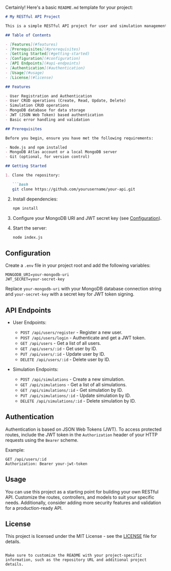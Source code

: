 Certainly! Here's a basic `README.md` template for your project:

```markdown
# My RESTful API Project

This is a simple RESTful API project for user and simulation management. It provides basic CRUD (Create, Read, Update, Delete) operations for users and simulations, along with user authentication.

## Table of Contents

- [Features](#features)
- [Prerequisites](#prerequisites)
- [Getting Started](#getting-started)
- [Configuration](#configuration)
- [API Endpoints](#api-endpoints)
- [Authentication](#authentication)
- [Usage](#usage)
- [License](#license)

## Features

- User Registration and Authentication
- User CRUD operations (Create, Read, Update, Delete)
- Simulation CRUD operations
- MongoDB database for data storage
- JWT (JSON Web Token) based authentication
- Basic error handling and validation

## Prerequisites

Before you begin, ensure you have met the following requirements:

- Node.js and npm installed
- MongoDB Atlas account or a local MongoDB server
- Git (optional, for version control)

## Getting Started

1. Clone the repository:

   ```bash
   git clone https://github.com/yourusername/your-api.git
   ```

2. Install dependencies:

   ```bash
   npm install
   ```

3. Configure your MongoDB URI and JWT secret key (see [Configuration](#configuration)).

4. Start the server:

   ```bash
   node index.js
   ```

## Configuration

Create a `.env` file in your project root and add the following variables:

```env
MONGODB_URI=your-mongodb-uri
JWT_SECRET=your-secret-key
```

Replace `your-mongodb-uri` with your MongoDB database connection string and `your-secret-key` with a secret key for JWT token signing.

## API Endpoints

- User Endpoints:
  - `POST /api/users/register` - Register a new user.
  - `POST /api/users/login` - Authenticate and get a JWT token.
  - `GET /api/users` - Get a list of all users.
  - `GET /api/users/:id` - Get user by ID.
  - `PUT /api/users/:id` - Update user by ID.
  - `DELETE /api/users/:id` - Delete user by ID.

- Simulation Endpoints:
  - `POST /api/simulations` - Create a new simulation.
  - `GET /api/simulations` - Get a list of all simulations.
  - `GET /api/simulations/:id` - Get simulation by ID.
  - `PUT /api/simulations/:id` - Update simulation by ID.
  - `DELETE /api/simulations/:id` - Delete simulation by ID.

## Authentication

Authentication is based on JSON Web Tokens (JWT). To access protected routes, include the JWT token in the `Authorization` header of your HTTP requests using the `Bearer` scheme.

Example:

```http
GET /api/users/:id
Authorization: Bearer your-jwt-token
```

## Usage

You can use this project as a starting point for building your own RESTful API. Customize the routes, controllers, and models to suit your specific needs. Additionally, consider adding more security features and validation for a production-ready API.

## License

This project is licensed under the MIT License - see the [LICENSE](LICENSE) file for details.
```

Make sure to customize the README with your project-specific information, such as the repository URL and additional project details.
